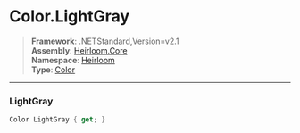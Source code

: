 # Color.LightGray

> **Framework**: .NETStandard,Version=v2.1  
> **Assembly**: [Heirloom.Core][0]  
> **Namespace**: [Heirloom][0]  
> **Type**: [Color][1]  

--------------------------------------------------------------------------------

### LightGray

```cs
Color LightGray { get; }
```

[0]: ../Heirloom.Core.md
[1]: Heirloom.Color.md
